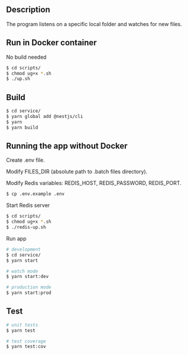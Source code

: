 ## Description

The program listens on a specific local folder and watches for new files.

## Run in Docker container
No build needed
```bash
$ cd scripts/
$ chmod ug+x *.sh
$ ./up.sh
```

## Build

```bash
$ cd service/
$ yarn global add @nestjs/cli
$ yarn
$ yarn build
```

## Running the app without Docker

Create .env file.

Modify FILES_DIR (absolute path to .batch files directory).

Modify Redis variables: REDIS_HOST, REDIS_PASSWORD, REDIS_PORT.
```Bash
$ cp .env.example .env
```

Start Redis server
```Bash
$ cd scripts/
$ chmod ug+x *.sh
$ ./redis-up.sh
```

Run app
```bash
# development
$ cd service/
$ yarn start

# watch mode
$ yarn start:dev

# production mode
$ yarn start:prod
```

## Test

```bash
# unit tests
$ yarn test

# test coverage
$ yarn test:cov
```